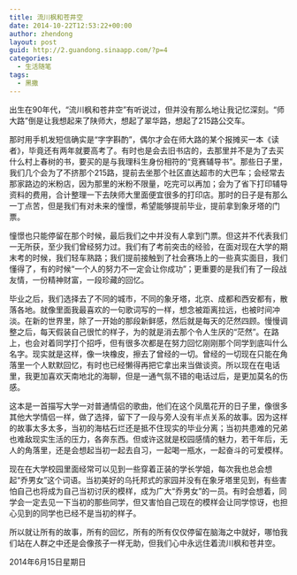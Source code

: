 ```yaml
---
title: 流川枫和苍井空
date: 2014-10-22T12:53:22+00:00
author: zhendong
layout: post
guid: http://2.guandong.sinaapp.com/?p=4
categories:
  - 生活随笔
tags:
  - 黑撒
---
```

出生在90年代，“流川枫和苍井空”有听说过，但并没有那么地让我记忆深刻。“师大路”倒是让我想起来了陕师大，想起了翠华路，想起了215路公交车。

那时用手机发短信确实是“字字斟酌”，偶尔才会在师大路的某个报摊买一本《读者》，毕竟还有两年就要高考了。有时也是会去旧书店的，去那里并不是为了去买什么村上春树的书，要买的是与我理科生身份相符的“竞赛辅导书”。那些日子里，我们几个会为了不挤那个215路，提前去坐那个社区直达超市的大巴车；会经常去那家路边的米粉店，因为那里的米粉不限量，吃完可以再加；会为了省下打印辅导资料的费用，合计整理一下去陕师大里面便宜很多的打印店。那时的日子是有那么一丁点苦，但是我们有对未来的憧憬，希望能够提前毕业，提前拿到象牙塔的门票。

憧憬也只能停留在那个时候，最后我们之中并没有人拿到门票。但这并不代表我们一无所获，至少我们曾经努力过。我们有了考前突击的经验，在面对现在大学的期末考的时候，我们轻车熟路；我们提前接触到了社会赛场上的一些真实面目，我们懂得了，有的时候“一个人的努力不一定会让你成功”；更重要的是我们有了一段战友情，一份精神财富，一段珍藏的回忆。

毕业之后，我们选择去了不同的城市，不同的象牙塔，北京、成都和西安都有，散落各地。就像里面我最喜欢的一句歌词写的一样，想念被距离拉远，也被时间冲淡。在新的世界里，除了一开始的那段新鲜感，然后就是每天的茫然四顾。慢慢调整之后，每天假装自己很忙的样子，为的就是消去那个令人生厌的“茫然”。在路上，也会对着同学打个招呼，但有很多次都是在努力回忆刚刚那个同学到底叫什么名字。现实就是这样，像一块橡皮，擦去了曾经的一切。曾经的一切现在只能在角落里一个人默默回忆，有时也已经懒得再把它拿出来当做谈资。所以现在在电话里，我更加喜欢天南地北的海聊，但是一通气氛不错的电话过后，是更加莫名的伤感。

这本是一首描写大学一对普通情侣的歌曲，他们在这个凤凰花开的日子里，像很多其他大学情侣一样，做了选择，留下了一段与旁人没有半点关系的故事。因为这样的故事太多太多，当初的海枯石烂还是抵不住现实的毕业分离；当初共患难的兄弟也难敌现实生活的压力，各奔东西。但或许这就是校园感情的魅力，若干年后，无人的角落里，还是会想起当初一起去自习，一起喝一瓶水，一起奋斗的可爱模样。

现在在大学校园里面经常可以见到一些穿着正装的学长学姐，每次我也总会想起“乔男女”这个词语。当初美好的乌托邦式的家园并没有在象牙塔里见到，有些害怕自己也将成为自己当初讨厌的模样，成为广大“乔男女”的一员。有时会想着，同学会一定去见一下当初的那些同学，但又害怕自己现在的模样会让同学惊讶，也担心见到的同学也已经不是当初的样子。

所以就让所有的故事，所有的回忆，所有的所有仅仅停留在脑海之中就好，哪怕我们站在人群之中还是会像孩子一样无助，但我们心中永远住着流川枫和苍井空。

2014年6月15日星期日
